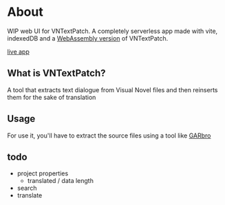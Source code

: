 # About

WIP web UI for VNTextPatch. A completely serverless app made with vite, indexedDB and a [WebAssembly version](https://github.com/rafael-vasconcellos/VNTextPatch-net8) of VNTextPatch.  

[live app](https://vntextpatch.netlify.app/)


## What is VNTextPatch?

A tool that extracts text dialogue from Visual Novel files and then reinserts them for the sake of translation

## Usage

For use it, you'll have to extract the source files using a tool like [GARbro](https://github.com/morkt/GARbro)

## todo

- project properties
    - translated / data length
- search
- translate
